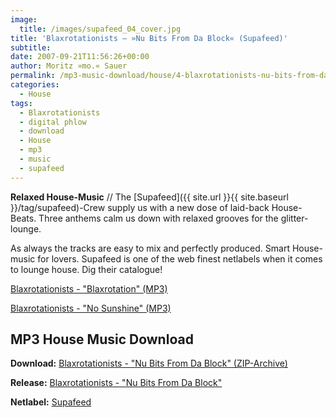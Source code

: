```yaml
---
image:
  title: /images/supafeed_04_cover.jpg
title: 'Blaxrotationists – »Nu Bits From Da Block« (Supafeed)'
subtitle: 
date: 2007-09-21T11:56:26+00:00
author: Moritz »mo.« Sauer
permalink: /mp3-music-download/house/4-blaxrotationists-nu-bits-from-da-block-supafeed
categories:
  - House
tags:
  - Blaxrotationists
  - digital phlow
  - download
  - House
  - mp3
  - music
  - supafeed
---
```

**Relaxed House-Music** // The [Supafeed]({{ site.url }}{{ site.baseurl }}/tag/supafeed)-Crew supply us with a new dose of laid-back House-Beats. Three anthems calm us down with relaxed grooves for the glitter-lounge.

As always the tracks are easy to mix and perfectly produced. Smart House-music for lovers. Supafeed is one of the web finest netlabels when it comes to lounge house. Dig their catalogue!

<a href="http://www.supafeed.net/supafeed04/SUPA004-01-blaxrotaionists-blaxrotation.mp3" target="new">Blaxrotationists - "Blaxrotation" (MP3)</a>
  
<a href="http://www.supafeed.net/supafeed04/SUPA004-03-blaxrotationists-no_sunshine.mp3" target="new">Blaxrotationists - "No Sunshine" (MP3)</a>

<!--more-->

## MP3 House Music Download

**Download:** <a href="http://www.supafeed.net/supafeed04/SUPA004.zip" target="_blank">Blaxrotationists - "Nu Bits From Da Block" (ZIP-Archive)</a>
  
**Release:** <a href="http://www.supafeed.net/?seite=seite_releases" target="_blank">Blaxrotationists - "Nu Bits From Da Block"</a>
  
**Netlabel:** [Supafeed](http://www.supafeed.net/)